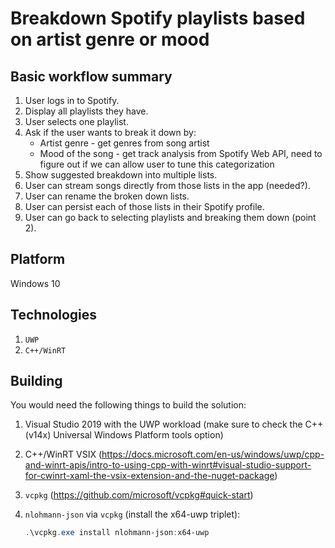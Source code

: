 # Breakdown Spotify playlists based on artist genre or mood

## Basic workflow summary

1. User logs in to Spotify.
2. Display all playlists they have.
3. User selects one playlist.
4. Ask if the user wants to break it down by: 
	* Artist genre - get genres from song artist
	* Mood of the song - get track analysis from Spotify Web API, need to figure out if we can allow user to tune this categorization
5. Show suggested breakdown into multiple lists.
6. User can stream songs directly from those lists in the app (needed?).
7. User can rename the broken down lists.
8. User can persist each of those lists in their Spotify profile. 
9. User can go back to selecting playlists and breaking them down (point 2).

## Platform

Windows 10

## Technologies

1. `UWP`
2. `C++/WinRT`

## Building

You would need the following things to build the solution:

1. Visual Studio 2019 with the UWP workload (make sure to check the C++ (v14x) Universal Windows Platform tools option)
2. C++/WinRT VSIX (https://docs.microsoft.com/en-us/windows/uwp/cpp-and-winrt-apis/intro-to-using-cpp-with-winrt#visual-studio-support-for-cwinrt-xaml-the-vsix-extension-and-the-nuget-package)
3. `vcpkg` (https://github.com/microsoft/vcpkg#quick-start)
4. `nlohmann-json` via `vcpkg` (install the x64-uwp triplet):

    ```ps1
	.\vcpkg.exe install nlohmann-json:x64-uwp
	```